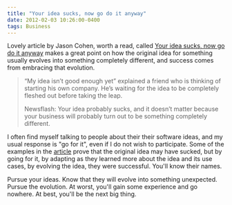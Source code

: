 ```yaml
---
title: "Your idea sucks, now go do it anyway"
date: 2012-02-03 10:26:00-0400
tags: Business
---
```


Lovely article by Jason Cohen, worth a read, called [Your idea sucks, now go do it anyway](http://blog.asmartbear.com/your-idea-sucks-now-go-do-it-anyway.html) makes a great point on how the original idea for something usually evolves into something completely different, and success comes from embracing that evolution.

> “My idea isn’t good enough yet” explained a friend who is thinking of starting his own company. He’s waiting for the idea to be completely fleshed out before taking the leap.
> 
> Newsflash: Your idea probably sucks, and it doesn’t matter because your business will probably turn out to be something completely different.

I often find myself talking to people about their their software ideas, and my usual response is "go for it", even if I do not wish to participate. Some of the examples in the [article](http://blog.asmartbear.com/your-idea-sucks-now-go-do-it-anyway.html) prove that the original idea may have sucked, but by going for it, by adapting as they learned more about the idea and its use cases, by evolving the idea, they were successful. You'll know their names.

Pursue your ideas. Know that they will evolve into something unexpected. Pursue the evolution. At worst, you'll gain some experience and go nowhere. At best, you'll be the next big thing.
